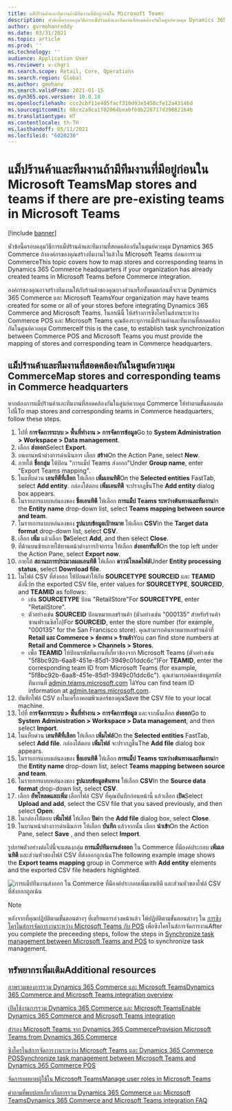 ```yaml
---
title: แม็ปร้านค้าและทีมงานถ้ามีทีมงานที่มีอยู่ก่อนใน Microsoft Teams
description: หัวข้อนี้ครอบคลุมวิธีการแม็ปร้านค้าและทีมงานที่สอดคล้องกันในศูนย์ควบคุม Dynamics 365 Commerce ถ้าองค์กรของคุณสร้างทีมงานไว้แล้วใน Microsoft Teams ก่อนการรวม Commerce
author: gvrmohanreddy
ms.date: 03/31/2021
ms.topic: article
ms.prod: ''
ms.technology: ''
audience: Application User
ms.reviewer: v-chgri
ms.search.scope: Retail, Core, Operations
ms.search.region: Global
ms.author: gmohanv
ms.search.validFrom: 2021-01-15
ms.dyn365.ops.version: 10.0.18
ms.openlocfilehash: ccc2cbf11e405facf310d93e5458cfe12a43146d
ms.sourcegitcommit: 08ce2a9ca1f02064beabfb9b228717d39882164b
ms.translationtype: HT
ms.contentlocale: th-TH
ms.lasthandoff: 05/11/2021
ms.locfileid: "6020230"
---
```

# <a name="map-stores-and-teams-if-there-are-pre-existing-teams-in-microsoft-teams"></a><span data-ttu-id="6ecf4-103">แม็ปร้านค้าและทีมงานถ้ามีทีมงานที่มีอยู่ก่อนใน Microsoft Teams</span><span class="sxs-lookup"><span data-stu-id="6ecf4-103">Map stores and teams if there are pre-existing teams in Microsoft Teams</span></span>

[!include [banner](includes/banner.md)]

<span data-ttu-id="6ecf4-104">หัวข้อนี้ครอบคลุมวิธีการแม็ปร้านค้าและทีมงานที่สอดคล้องกันในศูนย์ควบคุม Dynamics 365 Commerce ถ้าองค์กรของคุณสร้างทีมงานไว้แล้วใน Microsoft Teams ก่อนการรวม Commerce</span><span class="sxs-lookup"><span data-stu-id="6ecf4-104">This topic covers how to map stores and corresponding teams in Dynamics 365 Commerce headquarters if your organization has already created teams in Microsoft Teams before Commerce integration.</span></span>

<span data-ttu-id="6ecf4-105">องค์กรของคุณอาจสร้างทีมงานให้กับร้านค้าของคุณบางส่วนหรือทั้งหมดก่อนที่จะรวม Dynamics 365 Commerce และ Microsoft Teams</span><span class="sxs-lookup"><span data-stu-id="6ecf4-105">Your organization may have teams created for some or all of your stores before integrating Dynamics 365 Commerce and Microsoft Teams.</span></span> <span data-ttu-id="6ecf4-106">ในกรณีนี้ ให้สร้างการซิงโครไนส์งานระหว่าง Commerce POS และ Microsoft Teams คุณต้องระบุการแม็ปร้านค้าและทีมงานที่สอดคล้องกันในศูนย์ควบคุม Commerce</span><span class="sxs-lookup"><span data-stu-id="6ecf4-106">If this is the case, to establish task synchronization between Commerce POS and Microsoft Teams you must provide the mapping of stores and corresponding team in Commerce headquarters.</span></span>

## <a name="map-stores-and-corresponding-teams-in-commerce-headquarters"></a><span data-ttu-id="6ecf4-107">แม็ปร้านค้าและทีมงานที่สอดคล้องกันในศูนย์ควบคุม Commerce</span><span class="sxs-lookup"><span data-stu-id="6ecf4-107">Map stores and corresponding teams in Commerce headquarters</span></span> 

<span data-ttu-id="6ecf4-108">หากต้องการแม็ปร้านค้าและทีมงานที่สอดคล้องกันในศูนย์ควบคุม Commerce ให้ทำตามขั้นตอนต่อไปนี้</span><span class="sxs-lookup"><span data-stu-id="6ecf4-108">To map stores and corresponding teams in Commerce headquarters, follow these steps.</span></span>

1. <span data-ttu-id="6ecf4-109">ไปที่ **การจัดการระบบ \> พื้นที่ทำงาน \> การจัดการข้อมูล**</span><span class="sxs-lookup"><span data-stu-id="6ecf4-109">Go to **System Administration \> Workspace \> Data management**.</span></span>
1. <span data-ttu-id="6ecf4-110">เลือก **ส่งออก**</span><span class="sxs-lookup"><span data-stu-id="6ecf4-110">Select **Export**.</span></span> 
1. <span data-ttu-id="6ecf4-111">บนบานหน้าต่างการดำเนินการ เลือก **สร้าง**</span><span class="sxs-lookup"><span data-stu-id="6ecf4-111">On the Action Pane, select **New**.</span></span>
1. <span data-ttu-id="6ecf4-112">ภายใต้ **ชื่อกลุ่ม** ให้ป้อน "การแม็ป Teams ส่งออก"</span><span class="sxs-lookup"><span data-stu-id="6ecf4-112">Under **Group name**, enter "Export Teams mapping".</span></span>
1. <span data-ttu-id="6ecf4-113">ในแท็บด่วน **เอนทิตีที่เลือก** ให้เลือก **เพิ่มเอนทิตี**</span><span class="sxs-lookup"><span data-stu-id="6ecf4-113">On the **Selected entities** FastTab, select **Add entity**.</span></span> <span data-ttu-id="6ecf4-114">กล่องโต้ตอบ **เพิ่มเอนทิตี** จะปรากฏขึ้น</span><span class="sxs-lookup"><span data-stu-id="6ecf4-114">The **Add entity** dialog box appears.</span></span>  
1. <span data-ttu-id="6ecf4-115">ในรายการแบบหล่นลงของ **ชื่อเอนทิตี** ให้เลือก **การแม็ป Teams ระหว่างต้นทางและทีมงาน**</span><span class="sxs-lookup"><span data-stu-id="6ecf4-115">In the **Entity name** drop-down list, select **Teams mapping between source and team**.</span></span>
1. <span data-ttu-id="6ecf4-116">ในรายการแบบหล่นลงของ **รูปแบบข้อมูลเป้าหมาย** ให้เลือก **CSV**</span><span class="sxs-lookup"><span data-stu-id="6ecf4-116">In the **Target data format** drop-down list, select **CSV**.</span></span>
1. <span data-ttu-id="6ecf4-117">เลือก **เพิ่ม** แล้วเลือก **ปิด**</span><span class="sxs-lookup"><span data-stu-id="6ecf4-117">Select **Add**, and then select **Close**.</span></span>
1. <span data-ttu-id="6ecf4-118">ที่ด้านบนซ้ายภายใต้บานหน้าต่างการกิจกรรม ให้เลือก **ส่งออกทันที**</span><span class="sxs-lookup"><span data-stu-id="6ecf4-118">On the top left under the Action Pane, select **Export now**.</span></span>
1. <span data-ttu-id="6ecf4-119">ภายใต้ **สถานะการประมวลผลเอนทิตี** ให้เลือก **ดาวน์โหลดไฟล์**</span><span class="sxs-lookup"><span data-stu-id="6ecf4-119">Under **Entity processing status**, select **Download file**.</span></span>
1. <span data-ttu-id="6ecf4-120">ในไฟล์ CSV ที่ส่งออก ให้ป้อนค่าให้กับ **SOURCETYPE** **SOURCEID** และ **TEAMID** ดังนี้:</span><span class="sxs-lookup"><span data-stu-id="6ecf4-120">In the exported CSV file, enter values for **SOURCETYPE**, **SOURCEID**, and **TEAMID** as follows:</span></span>
    - <span data-ttu-id="6ecf4-121">เช่น **SOURCETYPE** ป้อน "RetailStore"</span><span class="sxs-lookup"><span data-stu-id="6ecf4-121">For **SOURCETYPE**, enter "RetailStore".</span></span> 
    - <span data-ttu-id="6ecf4-122">ตัวอย่างเช่น **SOURCEID** ป้อนหมายเลขร้านค้า (ตัวอย่างเช่น "000135" สำหรับร้านค้าซานฟรานซิสโก)</span><span class="sxs-lookup"><span data-stu-id="6ecf4-122">For **SOURCEID**, enter the store number (for example, "000135" for the San Francisco store).</span></span> <span data-ttu-id="6ecf4-123">คุณสามารถค้นหาหมายเลขร้านค้าที่ **Retail และ Commerce \> ช่องทาง \> ร้านค้า**</span><span class="sxs-lookup"><span data-stu-id="6ecf4-123">You can find store numbers at **Retail and Commerce \> Channels \> Stores**.</span></span>
    - <span data-ttu-id="6ecf4-124">เพื่อ **TEAMID** ให้ป้อนรหัสทีมงานที่เกี่ยวข้องจาก Microsoft Teams (ตัวอย่างเช่น "5f8bc92b-6aa8-451e-85d1-3949c01ddc6c")</span><span class="sxs-lookup"><span data-stu-id="6ecf4-124">For **TEAMID**, enter the corresponding team ID from Microsoft Teams (for example, "5f8bc92b-6aa8-451e-85d1-3949c01ddc6c").</span></span> <span data-ttu-id="6ecf4-125">คุณสามารถค้นหาข้อมูลรหัสทีมงานที่ [admin.teams.microsoft.com](https://admin.teams.microsoft.com) ได้</span><span class="sxs-lookup"><span data-stu-id="6ecf4-125">You can find team ID information at [admin.teams.microsoft.com](https://admin.teams.microsoft.com).</span></span>
1. <span data-ttu-id="6ecf4-126">บันทึกไฟล์ CSV ลงในเครื่องคอมพิวเตอร์ของคุณ</span><span class="sxs-lookup"><span data-stu-id="6ecf4-126">Save the CSV file to your local machine.</span></span>
1. <span data-ttu-id="6ecf4-127">ไปที่ **การจัดการระบบ \> พื้นที่ทำงาน \> การจัดการข้อมูล** และจากนั้นเลือก **ส่งออก**</span><span class="sxs-lookup"><span data-stu-id="6ecf4-127">Go to **System Administration \> Workspace \> Data management**, and then select **Import**.</span></span>
1. <span data-ttu-id="6ecf4-128">ในแท็บด่วน **เอนทิตีที่เลือก** ให้เลือก **เพิ่มไฟล์**</span><span class="sxs-lookup"><span data-stu-id="6ecf4-128">On the **Selected entities** FastTab, select **Add file**.</span></span> <span data-ttu-id="6ecf4-129">กล่องโต้ตอบ **เพิ่มไฟล์** จะปรากฏขึ้น</span><span class="sxs-lookup"><span data-stu-id="6ecf4-129">The **Add file** dialog box appears.</span></span>
1. <span data-ttu-id="6ecf4-130">ในรายการแบบหล่นลงของ **ชื่อเอนทิตี** ให้เลือก **การแม็ป Teams ระหว่างต้นทางและทีมงาน**</span><span class="sxs-lookup"><span data-stu-id="6ecf4-130">In the **Entity name** drop-down list, select **Teams mapping between source and team**.</span></span>
1. <span data-ttu-id="6ecf4-131">ในรายการแบบหล่นลงของ **รูปแบบข้อมูลต้นทาง** ให้เลือก **CSV**</span><span class="sxs-lookup"><span data-stu-id="6ecf4-131">In the **Source data format** drop-down list, select **CSV**.</span></span>
1. <span data-ttu-id="6ecf4-132">เลือก **อัพโหลดและเพิ่ม** เลือกไฟล์ CSV ที่คุณบันทึกก่อนหน้านี้ แล้วเลือก **เปิด**</span><span class="sxs-lookup"><span data-stu-id="6ecf4-132">Select **Upload and add**, select the CSV file that you saved previously, and then select **Open**.</span></span>
1. <span data-ttu-id="6ecf4-133">ในกล่องโต้ตอบ **เพิ่มไฟล์** ให้เลือก **ปิด**</span><span class="sxs-lookup"><span data-stu-id="6ecf4-133">In the **Add file** dialog box, select **Close**.</span></span>
1. <span data-ttu-id="6ecf4-134">ในบานหน้าต่างการดำเนินการ ให้เลือก **บันทึก** แล้วจากนั้น เลือก **นำเข้า**</span><span class="sxs-lookup"><span data-stu-id="6ecf4-134">On the Action Pane, select **Save** , and then select **Import**.</span></span>

<span data-ttu-id="6ecf4-135">รูปภาพตัวอย่างต่อไปนี้จะแสดงกลุ่ม **การแม็ปทีมงานส่งออก** ใน Commerce ที่มีองค์ประกอบ **เพิ่มเอนทิตี** และส่วนหัวของไฟล์ CSV ที่ส่งออกถูกเน้น</span><span class="sxs-lookup"><span data-stu-id="6ecf4-135">The following example image shows the **Export teams mapping** group in Commerce with **Add entity** elements and the exported CSV file headers highlighted.</span></span>

![การแม็ปทีมงานส่งออก ใน Commerce ที่มีองค์ประกอบเพิ่มเอนทิตี และส่วนหัวของไฟล์ CSV ที่ส่งออกถูกเน้น](media/d365-commerce-data-mgmt-export-entity.png)

> [!NOTE]
> <span data-ttu-id="6ecf4-137">หลังจากที่คุณปฏิบัติตามขั้นตอนต่างๆ ที่เตรียมการล่วงหน้าแล้ว ให้ปฏิบัติตามขั้นตอนต่างๆ ใน [การซิงโครไนส์การจัดการงานระหว่าง Microsoft Teams กับ POS](synchronize-tasks-teams-pos.md) เพื่อซิงโครไนส์การจัดการงาน</span><span class="sxs-lookup"><span data-stu-id="6ecf4-137">After you complete the preceeding steps, follow the steps in [Synchronize task management between Microsoft Teams and POS](synchronize-tasks-teams-pos.md) to synchronize task management.</span></span> 

## <a name="additional-resources"></a><span data-ttu-id="6ecf4-138">ทรัพยากรเพิ่มเติม</span><span class="sxs-lookup"><span data-stu-id="6ecf4-138">Additional resources</span></span>

[<span data-ttu-id="6ecf4-139">ภาพรวมของการรวม Dynamics 365 Commerce และ Microsoft Teams</span><span class="sxs-lookup"><span data-stu-id="6ecf4-139">Dynamics 365 Commerce and Microsoft Teams integration overview</span></span>](commerce-teams-integration.md)

[<span data-ttu-id="6ecf4-140">เปิดใช้งานการรวม Dynamics 365 Commerce และ Microsoft Teams</span><span class="sxs-lookup"><span data-stu-id="6ecf4-140">Enable Dynamics 365 Commerce and Microsoft Teams integration</span></span>](enable-teams-integration.md)

[<span data-ttu-id="6ecf4-141">สํารอง Microsoft Teams จาก Dynamics 365 Commerce</span><span class="sxs-lookup"><span data-stu-id="6ecf4-141">Provision Microsoft Teams from Dynamics 365 Commerce</span></span>](provision-teams-from-commerce.md)

[<span data-ttu-id="6ecf4-142">ซิงโครไนส์การจัดการงานระหว่าง Microsoft Teams และ Dynamics 365 Commerce POS</span><span class="sxs-lookup"><span data-stu-id="6ecf4-142">Synchronize task management between Microsoft Teams and Dynamics 365 Commerce POS</span></span>](synchronize-tasks-teams-pos.md)

[<span data-ttu-id="6ecf4-143">จัดการบทบาทผู้ใช้ใน Microsoft Teams</span><span class="sxs-lookup"><span data-stu-id="6ecf4-143">Manage user roles in Microsoft Teams</span></span>](manage-user-roles-teams.md)

[<span data-ttu-id="6ecf4-144">คำถามที่พบบ่อยเกี่ยวกับการรวม Dynamics 365 Commerce และ Microsoft Teams</span><span class="sxs-lookup"><span data-stu-id="6ecf4-144">Dynamics 365 Commerce and Microsoft Teams integration FAQ</span></span>](teams-integration-faq.md)
